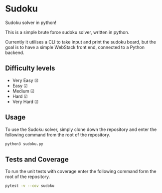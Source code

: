 # Sudoku
Sudoku solver in python!

This is a simple brute force sudoku solver, written in python.

Currently it utilises a CLI to take input and print the sudoku board, but the goal is to have a simple WebStack front end, connected to a Python backend.

## Difficulty levels
* Very Easy &#9745;
* Easy &#9745;
* Medium &#9745;
* Hard &#9745;
* Very Hard &#9745;

## Usage
To use the Sudoku solver, simply clone down the repository and enter the following command from the root of the repository.
```bash
python3 sudoku.py
```

## Tests and Coverage
To run the unit tests with coverage enter the following command form the root of the repository.
```bash
pytest -v --cov sudoku
```